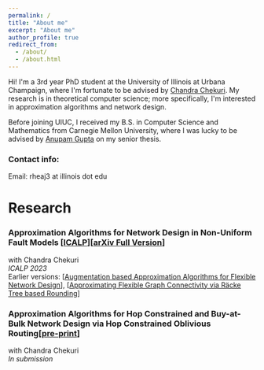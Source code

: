 ```yaml
---
permalink: /
title: "About me"
excerpt: "About me"
author_profile: true
redirect_from: 
  - /about/
  - /about.html
---
```

Hi! I'm a 3rd year PhD student at the University of Illinois at Urbana Champaign, where I'm fortunate to be advised by [Chandra Chekuri](https://chekuri.cs.illinois.edu/). My research is in theoretical computer science; more specifically, I'm interested in approximation algorithms and network design. 

Before joining UIUC, I received my B.S. in Computer Science and Mathematics from Carnegie Mellon University, where I was lucky to be advised by [Anupam Gupta](http://www.cs.cmu.edu/~anupamg/) on my senior thesis.

### Contact info:

Email: rheaj3 at illinois dot edu

# Research

### Approximation Algorithms for Network Design in Non-Uniform Fault Models [[ICALP](https://drops.dagstuhl.de/opus/volltexte/2023/18088/pdf/LIPIcs-ICALP-2023-36.pdf)][[arXiv Full Version](https://arxiv.org/abs/2403.15547)]
with Chandra Chekuri \
_ICALP 2023_ \
Earlier versions: [[Augmentation based Approximation Algorithms for Flexible Network Design](https://arxiv.org/abs/2209.12273)], [[Approximating Flexible Graph Connectivity via Räcke Tree based Rounding](https://arxiv.org/abs/2211.08324)]

### Approximation Algorithms for Hop Constrained and Buy-at-Bulk Network Design via Hop Constrained Oblivious Routing[[pre-print](https://arxiv.org/abs/2404.16725)]
with Chandra Chekuri \
_In submission_ 


<!-- ##### Improving Greedy Algorithms for the Steiner Forest Problem
advised by Anupam Gupta
Undergraduate Senior Thesis -->
